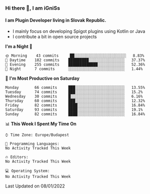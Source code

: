 ### Hi there 👋, I am iGniSs

#### I am Plugin Developer living in Slovak Republic.
- I mainly focus on developing Spigot plugins using Kotlin or Java
- I contribute a bit in open source projects

<!--START_SECTION:waka-->
**I'm a Night 🦉** 

```text
🌞 Morning    43 commits     ██░░░░░░░░░░░░░░░░░░░░░░░   8.83% 
🌆 Daytime    182 commits    █████████░░░░░░░░░░░░░░░░   37.37% 
🌃 Evening    255 commits    █████████████░░░░░░░░░░░░   52.36% 
🌙 Night      7 commits      ░░░░░░░░░░░░░░░░░░░░░░░░░   1.44%

```
📅 **I'm Most Productive on Saturday** 

```text
Monday       66 commits     ███░░░░░░░░░░░░░░░░░░░░░░   13.55% 
Tuesday      74 commits     ███░░░░░░░░░░░░░░░░░░░░░░   15.2% 
Wednesday    30 commits     █░░░░░░░░░░░░░░░░░░░░░░░░   6.16% 
Thursday     60 commits     ███░░░░░░░░░░░░░░░░░░░░░░   12.32% 
Friday       82 commits     ████░░░░░░░░░░░░░░░░░░░░░   16.84% 
Saturday     93 commits     ████░░░░░░░░░░░░░░░░░░░░░   19.1% 
Sunday       82 commits     ████░░░░░░░░░░░░░░░░░░░░░   16.84%

```


📊 **This Week I Spent My Time On** 

```text
⌚︎ Time Zone: Europe/Budapest

💬 Programming Languages: 
No Activity Tracked This Week

🔥 Editors: 
No Activity Tracked This Week

💻 Operating System: 
No Activity Tracked This Week

```


 Last Updated on 08/01/2022
<!--END_SECTION:waka-->